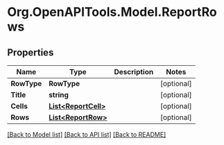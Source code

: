 # Org.OpenAPITools.Model.ReportRows

## Properties

Name | Type | Description | Notes
------------ | ------------- | ------------- | -------------
**RowType** | **RowType** |  | [optional] 
**Title** | **string** |  | [optional] 
**Cells** | [**List&lt;ReportCell&gt;**](ReportCell.md) |  | [optional] 
**Rows** | [**List&lt;ReportRow&gt;**](ReportRow.md) |  | [optional] 

[[Back to Model list]](../README.md#documentation-for-models) [[Back to API list]](../README.md#documentation-for-api-endpoints) [[Back to README]](../README.md)

